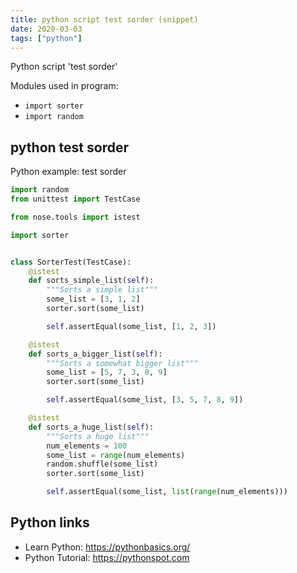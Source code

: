 ```yaml
---
title: python script test sorder (snippet)
date: 2020-03-03
tags: ["python"]
---
```

Python script 'test sorder'


Modules used in program: 
* `import sorter`
* `import random`

## python test sorder

Python example: test sorder

```python
import random
from unittest import TestCase

from nose.tools import istest

import sorter


class SorterTest(TestCase):
    @istest
    def sorts_simple_list(self):
        """Sorts a simple list"""
        some_list = [3, 1, 2]
        sorter.sort(some_list)

        self.assertEqual(some_list, [1, 2, 3])

    @istest
    def sorts_a_bigger_list(self):
        """Sorts a somewhat bigger list"""
        some_list = [5, 7, 3, 8, 9]
        sorter.sort(some_list)

        self.assertEqual(some_list, [3, 5, 7, 8, 9])

    @istest
    def sorts_a_huge_list(self):
        """Sorts a huge list"""
        num_elements = 100
        some_list = range(num_elements)
        random.shuffle(some_list)
        sorter.sort(some_list)

        self.assertEqual(some_list, list(range(num_elements)))


```

## Python links

- Learn Python: https://pythonbasics.org/
- Python Tutorial: https://pythonspot.com
